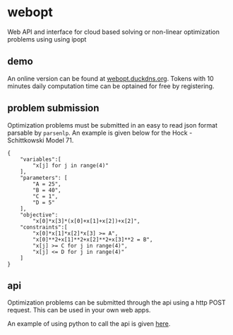 # webopt
Web API and interface for cloud based solving or non-linear optimization problems using using ipopt

## demo
An online version can be found at [webopt.duckdns.org](http://webopt.duckdns.org).
Tokens with 10 minutes daily computation time can be optained for free by registering.

## problem submission
Optimization problems must be submitted in an easy to read json format parsable by `parsenlp`. An example is given below for the Hock - Schittkowski Model 71.
```
{
	"variables":[
		"x[j] for j in range(4)"
	],
	"parameters": [
		"A = 25",
		"B = 40",
		"C = 1",
		"D = 5"
	],
	"objective": 
		"x[0]*x[3]*(x[0]+x[1]+x[2])+x[2]",
	"constraints":[
		"x[0]*x[1]*x[2]*x[3] >= A",
		"x[0]**2+x[1]**2+x[2]**2+x[3]**2 = B",
		"x[j] >= C for j in range(4)",
		"x[j] <= D for j in range(4)"
	]
}
```

## api
Optimization problems can be submitted through the api using a http POST request.
This can be used in your own web apps.

An example of using python to call the api is given [here](https://github.com/BrechtBa/webopt/tree/master/examples/api_example.py). 
